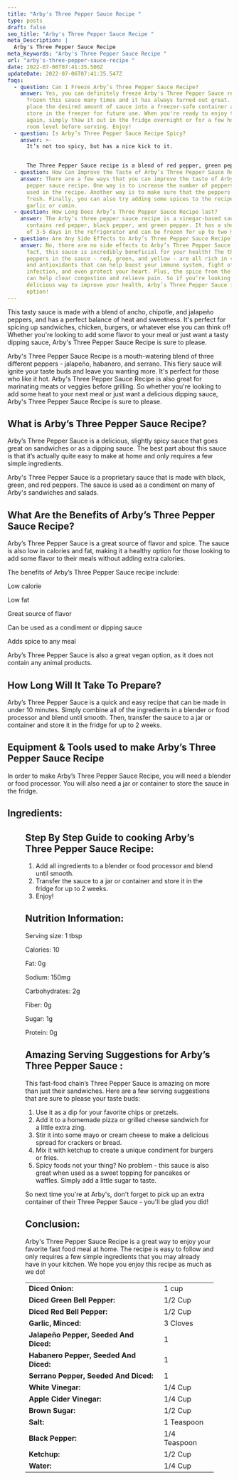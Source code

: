 ```yaml
---
title: "Arby's Three Pepper Sauce Recipe "
type: posts
draft: false
seo_title: "Arby's Three Pepper Sauce Recipe "
meta_Description: |
  Arby's Three Pepper Sauce Recipe 
meta_Keywords: "Arby's Three Pepper Sauce Recipe "
url: "arby's-three-pepper-sauce-recipe "
date: 2022-07-06T07:41:35.500Z
updateDate: 2022-07-06T07:41:35.547Z
faqs:
  - question: Can I Freeze Arby’s Three Pepper Sauce Recipe?
    answer: Yes, you can definitely freeze Arby's Three Pepper Sauce recipe! I have
      frozen this sauce many times and it has always turned out great. Simply
      place the desired amount of sauce into a freezer-safe container and then
      store in the freezer for future use. When you're ready to enjoy the sauce
      again, simply thaw it out in the fridge overnight or for a few hours at
      room level before serving. Enjoy!
  - question: Is Arby’s Three Pepper Sauce Recipe Spicy?
    answer: >-
      It’s not too spicy, but has a nice kick to it.


      The Three Pepper Sauce recipe is a blend of red pepper, green pepper and jalapeno peppers, giving it a bit of heat but not so much that it will overpower the flavor of the roast beef. Plus, the sauce is thick and creamy, making it the perfect topping for your sandwich.
  - question: How Can Improve the Taste of Arby’s Three Pepper Sauce Recipe?
    answer: There are a few ways that you can improve the taste of Arby's three
      pepper sauce recipe. One way is to increase the number of peppers that are
      used in the recipe. Another way is to make sure that the peppers are
      fresh. Finally, you can also try adding some spices to the recipe, such as
      garlic or cumin.
  - question: How Long Does Arby’s Three Pepper Sauce Recipe last?
    answer: The Arby’s three pepper sauce recipe is a vinegar-based sauce that
      contains red pepper, black pepper, and green pepper. It has a shelf life
      of 3-5 days in the refrigerator and can be frozen for up to two months.
  - question: Are Any Side Effects to Arby’s Three Pepper Sauce Recipe?
    answer: No, there are no side effects to Arby’s Three Pepper Sauce recipe. In
      fact, this sauce is incredibly beneficial for your health! The three
      peppers in the sauce - red, green, and yellow - are all rich in vitamins
      and antioxidants that can help boost your immune system, fight off
      infection, and even protect your heart. Plus, the spice from the peppers
      can help clear congestion and relieve pain. So if you’re looking for a
      delicious way to improve your health, Arby’s Three Pepper Sauce is a great
      option!
---
```

This tasty sauce is made with a blend of ancho, chipotle, and jalapeño peppers, and has a perfect balance of heat and sweetness. It's perfect for spicing up sandwiches, chicken, burgers, or whatever else you can think of! Whether you're looking to add some flavor to your meal or just want a tasty dipping sauce, Arby's Three Pepper Sauce Recipe is sure to please. 

Arby's Three Pepper Sauce Recipe is a mouth-watering blend of three different peppers - jalapeño, habanero, and serrano. This fiery sauce will ignite your taste buds and leave you wanting more. It's perfect for those who like it hot. Arby's Three Pepper Sauce Recipe is also great for marinating meats or veggies before grilling. So whether you're looking to add some heat to your next meal or just want a delicious dipping sauce, Arby's Three Pepper Sauce Recipe is sure to please.

## **What is Arby’s Three Pepper Sauce Recipe?**

Arby’s Three Pepper Sauce is a delicious, slightly spicy sauce that goes great on sandwiches or as a dipping sauce. The best part about this sauce is that it’s actually quite easy to make at home and only requires a few simple ingredients.

Arby's Three Pepper Sauce is a proprietary sauce that is made with black, green, and red peppers. The sauce is used as a condiment on many of Arby's sandwiches and salads.

## **What Are the Benefits of Arby’s Three Pepper Sauce Recipe?**

Arby’s Three Pepper Sauce is a great source of flavor and spice. The sauce is also low in calories and fat, making it a healthy option for those looking to add some flavor to their meals without adding extra calories.

The benefits of Arby’s Three Pepper Sauce recipe include: 

Low calorie

Low fat

Great source of flavor

Can be used as a condiment or dipping sauce

Adds spice to any meal

Arby’s Three Pepper Sauce is also a great vegan option, as it does not contain any animal products.

## **How Long Will It Take To Prepare?**

Arby’s Three Pepper Sauce is a quick and easy recipe that can be made in under 10 minutes. Simply combine all of the ingredients in a blender or food processor and blend until smooth. Then, transfer the sauce to a jar or container and store it in the fridge for up to 2 weeks.

## **Equipment & Tools used to make Arby’s Three Pepper Sauce Recipe** 

In order to make Arby’s Three Pepper Sauce Recipe, you will need a blender or food processor. You will also need a jar or container to store the sauce in the fridge.

## **Ingredients:**

<figure class="wp-block-table is-style-stripes">
  <table>
    <tbody>
      <tr>
        <td>
          <strong>Diced Onion:</strong>
        </td>
        <td>1 cup </td>
      </tr>
      <tr>
        <td>
          <strong>Diced Green Bell Pepper:</strong>
        </td>
        <td>1/2 Cup</td>
      </tr>
      <tr>
        <td>
          <strong>Diced Red Bell Pepper:</strong>
        </td>
        <td>1/2 Cup</td>
      </tr>
      <tr>
        <td>
          <strong>Garlic, Minced:</strong>
        </td>
        <td>3 Cloves</td>
     </tr>
      <tr>
        <td>
          <strong>Jalapeño Pepper, Seeded And Diced:</strong>
        </td>
        <td>1</td>
      </tr>
<tr>
        <td>
          <strong>Habanero Pepper, Seeded And Diced:</strong>
        </td>
        <td>1</td>
      </tr>
<tr>
        <td>
          <strong>Serrano Pepper, Seeded And Diced:</strong>
        </td>
        <td>1</td>
      </tr>
<tr>
        <td>
          <strong>White Vinegar:</strong>
        </td>
        <td>1/4 Cup</td>
      </tr>
      <tr>
        <td>
          <strong>Apple Cider Vinegar:</strong>
        </td>
        <td>1/4 Cup</td>
      </tr>
<tr>
        <td>
          <strong>Brown Sugar:</strong>
        </td>
        <td>1/2 Cup</td>
      </tr>
      <tr>
        <td>
          <strong>Salt:</strong>
        </td>
        <td>1 Teaspoon</td>
      </tr>
<tr>
        <td>
          <strong> Black Pepper:</strong>
        </td>
        <td>1/4 Teaspoon</td>
      </tr>
      <tr>
        <td>
          <strong>Ketchup:</strong>
        </td>
        <td>1/2 Cup</td>
      </tr>
<tr>
        <td>
          <strong>Water:</strong>
        </td>
        <td>1/4 Cup</td>
      </tr>
     

## **Step By Step Guide to cooking Arby’s Three Pepper Sauce Recipe:**

1. Add all ingredients to a blender or food processor and blend until smooth. 
2. Transfer the sauce to a jar or container and store it in the fridge for up to 2 weeks.
3. Enjoy!

## **Nutrition Information:**

Serving size: 1 tbsp

Calories: 10

Fat: 0g

Sodium: 150mg

Carbohydrates: 2g

Fiber: 0g

Sugar: 1g

Protein: 0g

## **Amazing Serving Suggestions for Arby’s Three Pepper Sauce :**

This fast-food chain’s Three Pepper Sauce is amazing on more than just their sandwiches. Here are a few serving suggestions that are sure to please your taste buds:

1. Use it as a dip for your favorite chips or pretzels.
2. Add it to a homemade pizza or grilled cheese sandwich for a little extra zing.
3. Stir it into some mayo or cream cheese to make a delicious spread for crackers or bread.
4. Mix it with ketchup to create a unique condiment for burgers or fries.
5. Spicy foods not your thing? No problem - this sauce is also great when used as a sweet topping for pancakes or waffles. Simply add a little sugar to taste.

So next time you're at Arby's, don't forget to pick up an extra container of their Three Pepper Sauce - you'll be glad you did!

## **Conclusion:**

Arby's Three Pepper Sauce Recipe is a great way to enjoy your favorite fast food meal at home. The recipe is easy to follow and only requires a few simple ingredients that you may already have in your kitchen. We hope you enjoy this recipe as much as we do!